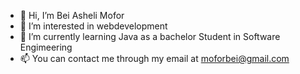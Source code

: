 - 👋 Hi, I’m Bei Asheli Mofor
- 👀 I’m interested in webdevelopment
- 🌱 I’m currently learning Java as a bachelor Student in Software Engimeering
- 📫 You can contact me through my email at moforbei@gmail.com
